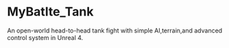 # MyBatlte_Tank
An open-world head-to-head tank fight with simple AI,terrain,and advanced control system in Unreal 4.
